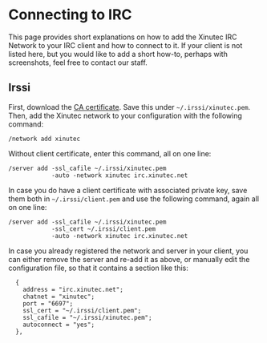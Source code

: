 Connecting to IRC
=================

This page provides short explanations on how to add the Xinutec IRC Network to
your IRC client and how to connect to it. If your client is not listed here,
but you would like to add a short how-to, perhaps with screenshots, feel free
to contact our staff.

Irssi
-----

First, download the [CA certificate](ca.crt). Save this under
`~/.irssi/xinutec.pem`. Then, add the Xinutec network to your configuration
with the following command:

```
/network add xinutec
```

Without client certificate, enter this command, all on one line:

```
/server add -ssl_cafile ~/.irssi/xinutec.pem
            -auto -network xinutec irc.xinutec.net
```

In case you do have a client certificate with associated private key, save
them both in `~/.irssi/client.pem` and use the following command, again all on
one line:

```
/server add -ssl_cafile ~/.irssi/xinutec.pem
            -ssl_cert ~/.irssi/client.pem
            -auto -network xinutec irc.xinutec.net
```

In case you already registered the network and server in your client, you can
either remove the server and re-add it as above, or manually edit the
configuration file, so that it contains a section like this:

```
  {
    address = "irc.xinutec.net";
    chatnet = "xinutec";
    port = "6697";
    ssl_cert = "~/.irssi/client.pem";
    ssl_cafile = "~/.irssi/xinutec.pem";
    autoconnect = "yes";
  },
```
